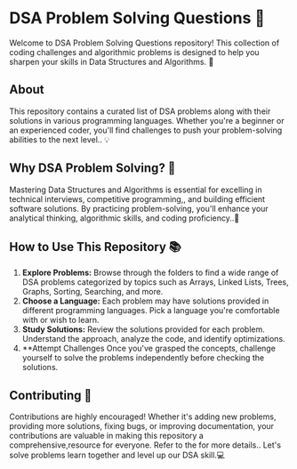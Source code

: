 # DSA Problem Solving Questions 🧩

Welcome to DSA Problem Solving Questions repository! This collection of coding challenges and algorithmic problems is designed to help you sharpen your skills in Data Structures and Algorithms. 🚀

## About
This repository contains a curated list of DSA problems along with their solutions in various programming languages. Whether you're a beginner or an experienced coder, you'll find challenges to push your problem-solving abilities to the next level.. 💡

## Why DSA Problem Solving? 🤔
Mastering Data Structures and Algorithms is essential for excelling in technical interviews, competitive programming,, and building efficient software solutions. By practicing problem-solving, you'll enhance your analytical thinking, algorithmic skills, and coding proficiency..💪

## How to Use This Repository 📚
1. **Explore Problems:** Browse through the folders to find a wide range of DSA problems categorized by topics such as Arrays, Linked Lists, Trees, Graphs, Sorting, Searching, and more.
2. **Choose a Language:** Each problem may have solutions provided in different programming languages. Pick a language you're comfortable with or wish to learn.
3. **Study Solutions:** Review the solutions provided for each problem. Understand the approach, analyze the code, and identify optimizations.
4. **Attempt Challenges Once you've grasped the concepts, challenge yourself to solve the problems independently before checking the solutions.

## Contributing 🤝
Contributions are highly encouraged! Whether it's adding new problems, providing more solutions, fixing bugs, or improving documentation, your contributions are valuable in making this repository a comprehensive,resource for everyone. Refer to the for more details..
Let's solve problems learn together and level up our DSA skill.💻
